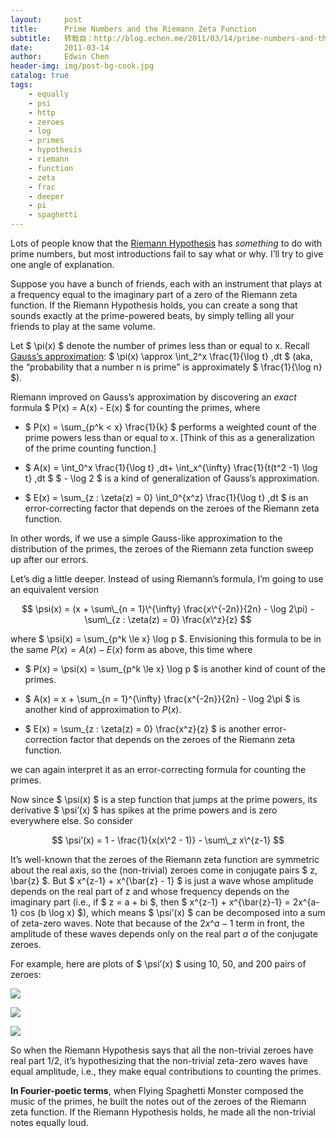 ```yaml
---
layout:     post
title:      Prime Numbers and the Riemann Zeta Function
subtitle:   转载自：http://blog.echen.me/2011/03/14/prime-numbers-and-the-riemann-zeta-function/
date:       2011-03-14
author:     Edwin Chen
header-img: img/post-bg-cook.jpg
catalog: true
tags:
    - equally
    - psi
    - http
    - zeroes
    - log
    - primes
    - hypothesis
    - riemann
    - function
    - zeta
    - frac
    - deeper
    - pi
    - spaghetti
---
```


Lots of people know that the [Riemann Hypothesis](http://en.wikipedia.org/wiki/Riemann_hypothesis) has *something* to do with prime numbers, but most introductions fail to say what or why. I’ll try to give one angle of explanation.

Suppose you have a bunch of friends, each with an instrument that plays at a frequency equal to the imaginary part of a zero of the Riemann zeta function. If the Riemann Hypothesis holds, you can create a song that sounds exactly at the prime-powered beats, by simply telling all your friends to play at the same volume.

Let $ \pi(x) $ denote the number of primes less than or equal to x. Recall [Gauss’s approximation](http://en.wikipedia.org/wiki/Prime_number_theorem#The_prime-counting_function_in_terms_of_the_logarithmic_integral): $ \pi(x) \approx \int\_2\^x \frac{1}{\log t} \,dt $ (aka, the “probability that a number n is prime” is approximately $ \frac{1}{\log n} $).

Riemann improved on Gauss’s approximation by discovering an *exact* formula $ P(x) = A(x) - E(x) $ for counting the primes, where

- $ P(x) = \sum\_{p\^k < x} \frac{1}{k} $ performs a weighted count of the prime powers less than or equal to x. [Think of this as a generalization of the prime counting function.]

- $ A(x) = \int\_0\^x \frac{1}{\log t} \,dt+ \int\_x\^{\infty} \frac{1}{t(t\^2 -1) \log t} \,dt $ $ - \log 2 $ is a kind of generalization of Gauss’s approximation.

- $ E(x) = \sum\_{z : \zeta(z) = 0} \int\_0\^{x\^z} \frac{1}{\log t} \,dt $ is an error-correcting factor that depends on the zeroes of the Riemann zeta function.


In other words, if we use a simple Gauss-like approximation to the distribution of the primes, the zeroes of the Riemann zeta function sweep up after our errors.

Let’s dig a little deeper. Instead of using Riemann’s formula, I’m going to use an equivalent version

$$ \psi(x) = (x + \sum\_{n = 1}\^{\infty} \frac{x\^{-2n}}{2n} - \log 2\pi) - \sum\_{z : \zeta(z) = 0} \frac{x\^z}{z} $$

where $ \psi(x) = \sum\_{p\^k \le x} \log p $. Envisioning this formula to be in the same $P(x) = A(x) - E(x)$ form as above, this time where

- $ P(x) = \psi(x) = \sum\_{p\^k \le x} \log p $ is another kind of count of the primes.

- $ A(x) = x + \sum\_{n = 1}\^{\infty} \frac{x\^{-2n}}{2n} - \log 2\pi $ is another kind of approximation to $P(x)$.

- $ E(x) = \sum\_{z : \zeta(z) = 0} \frac{x\^z}{z} $ is another error-correction factor that depends on the zeroes of the Riemann zeta function.


we can again interpret it as an error-correcting formula for counting the primes.

Now since $ \psi(x) $ is a step function that jumps at the prime powers, its derivative $ \psi’(x) $ has spikes at the prime powers and is zero everywhere else. So consider

$$ \psi’(x) = 1 - \frac{1}{x(x\^2 - 1)} - \sum\_z x\^{z-1} $$

It’s well-known that the zeroes of the Riemann zeta function are symmetric about the real axis, so the (non-trivial) zeroes come in conjugate pairs $ z, \bar{z} $. But $ x\^{z-1} + x\^{\bar{z} - 1} $ is just a wave whose amplitude depends on the real part of z and whose frequency depends on the imaginary part (i.e., if $ z = a + bi $, then $ x\^{z-1} + x\^{\bar{z}-1} = 2x\^{a-1} cos (b \log x) $), which means $ \psi’(x) $ can be decomposed into a sum of zeta-zero waves. Note that because of the $2x\^{a-1}$ term in front, the amplitude of these waves depends only on the real part $a$ of the conjugate zeroes.

For example, here are plots of $ \psi’(x) $ using 10, 50, and 200 pairs of zeroes:

[![](http://dl.dropbox.com/u/10506/blog/riemann-hypothesis/10.png)
](http://dl.dropbox.com/u/10506/blog/riemann-hypothesis/10.png)

[![](http://dl.dropbox.com/u/10506/blog/riemann-hypothesis/50.png)
](http://dl.dropbox.com/u/10506/blog/riemann-hypothesis/50.png)

[![](http://dl.dropbox.com/u/10506/blog/riemann-hypothesis/200.png)
](http://dl.dropbox.com/u/10506/blog/riemann-hypothesis/200.png)

So when the Riemann Hypothesis says that all the non-trivial zeroes have real part 1/2, it’s hypothesizing that the non-trivial zeta-zero waves have equal amplitude, i.e., they make equal contributions to counting the primes.

**In Fourier-poetic terms**, when Flying Spaghetti Monster composed the music of the primes, he built the notes out of the zeroes of the Riemann zeta function. If the Riemann Hypothesis holds, he made all the non-trivial notes equally loud.
